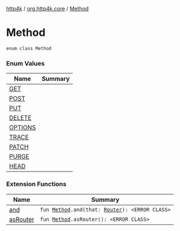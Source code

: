[http4k](../../index.md) / [org.http4k.core](../index.md) / [Method](./index.md)

# Method

`enum class Method`

### Enum Values

| Name | Summary |
|---|---|
| [GET](-g-e-t.md) |  |
| [POST](-p-o-s-t.md) |  |
| [PUT](-p-u-t.md) |  |
| [DELETE](-d-e-l-e-t-e.md) |  |
| [OPTIONS](-o-p-t-i-o-n-s.md) |  |
| [TRACE](-t-r-a-c-e.md) |  |
| [PATCH](-p-a-t-c-h.md) |  |
| [PURGE](-p-u-r-g-e.md) |  |
| [HEAD](-h-e-a-d.md) |  |

### Extension Functions

| Name | Summary |
|---|---|
| [and](../../org.http4k.routing/and.md) | `fun `[`Method`](./index.md)`.and(that: `[`Router`](../../org.http4k.routing/-router/index.md)`): <ERROR CLASS>` |
| [asRouter](../../org.http4k.routing/as-router.md) | `fun `[`Method`](./index.md)`.asRouter(): <ERROR CLASS>` |
